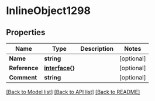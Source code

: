 # InlineObject1298

## Properties

Name | Type | Description | Notes
------------ | ------------- | ------------- | -------------
**Name** | **string** |  | [optional] 
**Reference** | [**interface{}**](.md) |  | [optional] 
**Comment** | **string** |  | [optional] 

[[Back to Model list]](../README.md#documentation-for-models) [[Back to API list]](../README.md#documentation-for-api-endpoints) [[Back to README]](../README.md)


